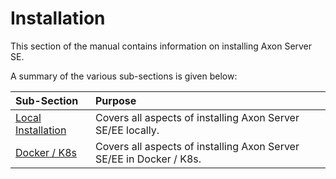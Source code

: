 # Installation

This section of the manual contains information on installing Axon Server SE.

A summary of the various sub-sections is given below:

| Sub-Section | Purpose |
| :--- | :--- |
| [Local Installation](local-installation/) | Covers all aspects of installing Axon Server SE/EE locally. |
| [Docker / K8s](docker-k8s/) | Covers all aspects of installing Axon Server SE/EE in Docker / K8s. |


